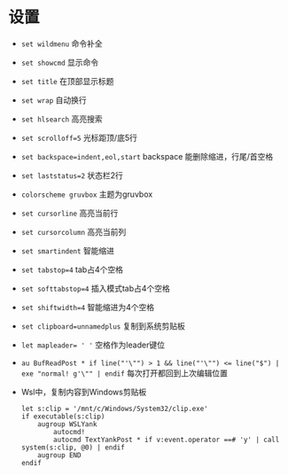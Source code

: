 # 设置
- `set wildmenu` 命令补全
- `set showcmd` 显示命令
- `set title` 在顶部显示标题
- `set wrap` 自动换行
- `set hlsearch` 高亮搜索
- `set scrolloff=5` 光标距顶/底5行
- `set backspace=indent,eol,start` backspace 能删除缩进，行尾/首空格
- `set laststatus=2` 状态栏2行
- `colorscheme gruvbox` 主题为gruvbox
- `set cursorline` 高亮当前行
- `set cursorcolumn` 高亮当前列
- `set smartindent` 智能缩进
- `set tabstop=4` tab占4个空格
- `set softtabstop=4` 插入模式tab占4个空格
- `set shiftwidth=4` 智能缩进为4个空格
- `set clipboard=unnamedplus` 复制到系统剪贴板
- `let mapleader= ' '` 空格作为leader键位
- `au BufReadPost * if line("'\"") > 1 && line("'\"") <= line("$") | exe "normal! g'\"" | endif` 每次打开都回到上次编辑位置

- Wsl中，复制内容到Windows剪贴板
    ```
    let s:clip = '/mnt/c/Windows/System32/clip.exe'
    if executable(s:clip)
        augroup WSLYank
            autocmd!
            autocmd TextYankPost * if v:event.operator ==# 'y' | call system(s:clip, @0) | endif
        augroup END
    endif
    ```
